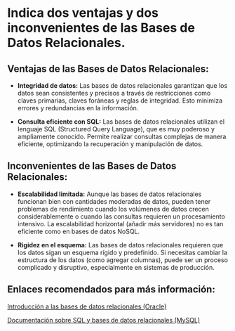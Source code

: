 # Indica dos ventajas y dos inconvenientes de las Bases de Datos Relacionales.

## Ventajas de las Bases de Datos Relacionales:

+ __Integridad de datos:__ Las bases de datos relacionales garantizan que los datos sean consistentes y precisos a través de restricciones como claves primarias, claves foráneas y reglas de integridad. Esto minimiza errores y redundancias en la información.

+ __Consulta eficiente con SQL:__ Las bases de datos relacionales utilizan el lenguaje SQL (Structured Query Language), que es muy poderoso y ampliamente conocido. Permite realizar consultas complejas de manera eficiente, optimizando la recuperación y manipulación de datos.

## Inconvenientes de las Bases de Datos Relacionales:

+ __Escalabilidad limitada:__ Aunque las bases de datos relacionales funcionan bien con cantidades moderadas de datos, pueden tener problemas de rendimiento cuando los volúmenes de datos crecen considerablemente o cuando las consultas requieren un procesamiento intensivo. La escalabilidad horizontal (añadir más servidores) no es tan eficiente como en bases de datos NoSQL.

+ __Rigidez en el esquema:__ Las bases de datos relacionales requieren que los datos sigan un esquema rígido y predefinido. Si necesitas cambiar la estructura de los datos (como agregar columnas), puede ser un proceso complicado y disruptivo, especialmente en sistemas de producción.

## Enlaces recomendados para más información:

[Introducción a las bases de datos relacionales (Oracle)](https://docs.oracle.com/en/database/oracle/oracle-database/19/cncpt/database-overview.html)

[Documentación sobre SQL y bases de datos relacionales (MySQL)](https://dev.mysql.com/doc/refman/8.0/en/)
